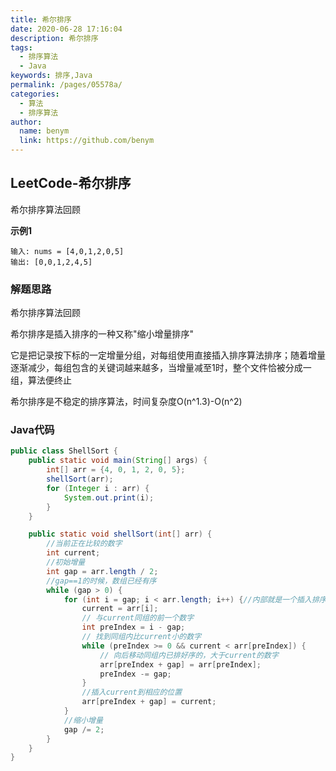 ```yaml
---
title: 希尔排序
date: 2020-06-28 17:16:04
description: 希尔排序
tags: 
  - 排序算法
  - Java
keywords: 排序,Java
permalink: /pages/05578a/
categories: 
  - 算法
  - 排序算法
author: 
  name: benym
  link: https://github.com/benym
---
```


## LeetCode-希尔排序

希尔排序算法回顾

 <!--more-->

**示例1**

```
输入: nums = [4,0,1,2,0,5]
输出: [0,0,1,2,4,5]
```

### 解题思路

希尔排序算法回顾

希尔排序是插入排序的一种又称"缩小增量排序"

它是把记录按下标的一定增量分组，对每组使用直接插入排序算法排序；随着增量逐渐减少，每组包含的关键词越来越多，当增量减至1时，整个文件恰被分成一组，算法便终止

希尔排序是不稳定的排序算法，时间复杂度O(n^1.3)-O(n^2)

### Java代码

```java
public class ShellSort {
    public static void main(String[] args) {
        int[] arr = {4, 0, 1, 2, 0, 5};
        shellSort(arr);
        for (Integer i : arr) {
            System.out.print(i);
        }
    }

    public static void shellSort(int[] arr) {
        //当前正在比较的数字
        int current;
        //初始增量
        int gap = arr.length / 2;
        //gap==1的时候，数组已经有序
        while (gap > 0) {
            for (int i = gap; i < arr.length; i++) {//内部就是一个插入排序
                current = arr[i];
                // 与current同组的前一个数字
                int preIndex = i - gap;
                // 找到同组内比current小的数字
                while (preIndex >= 0 && current < arr[preIndex]) {
                    // 向后移动同组内已排好序的，大于current的数字
                    arr[preIndex + gap] = arr[preIndex];
                    preIndex -= gap;
                }
                //插入current到相应的位置
                arr[preIndex + gap] = current;
            }
            //缩小增量
            gap /= 2;
        }
    }
}
```

